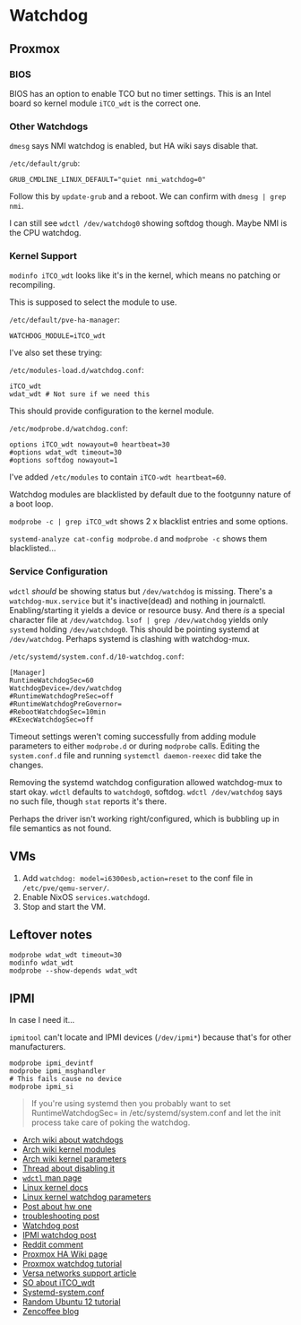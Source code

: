 # Watchdog

## Proxmox

### BIOS

BIOS has an option to enable TCO but no timer settings.
This is an Intel board so kernel module `iTCO_wdt` is the correct one.

### Other Watchdogs

`dmesg` says NMI watchdog is enabled, but HA wiki says disable that.

`/etc/default/grub`:

```
GRUB_CMDLINE_LINUX_DEFAULT="quiet nmi_watchdog=0"
```

Follow this by `update-grub` and a reboot.
We can confirm with `dmesg | grep nmi`.

I can still see `wdctl /dev/watchdog0` showing softdog though.
Maybe NMI is the CPU watchdog.

### Kernel Support

`modinfo iTCO_wdt` looks like it's in the kernel, which means no patching or recompiling.

This is supposed to select the module to use.

`/etc/default/pve-ha-manager`:

```
WATCHDOG_MODULE=iTCO_wdt
```

I've also set these trying:

`/etc/modules-load.d/watchdog.conf`:

```
iTCO_wdt
wdat_wdt # Not sure if we need this
```

This should provide configuration to the kernel module.

`/etc/modprobe.d/watchdog.conf`:

```
options iTCO_wdt nowayout=0 heartbeat=30
#options wdat_wdt timeout=30
#options softdog nowayout=1
```

I've added `/etc/modules` to contain `iTCO-wdt heartbeat=60`.

Watchdog modules are blacklisted by default due to the footgunny nature of a boot loop.

`modprobe -c | grep iTCO_wdt` shows 2 x blacklist entries and some options.

`systemd-analyze cat-config modprobe.d` and `modprobe -c` shows them blacklisted...

### Service Configuration

`wdctl` _should_ be showing status but `/dev/watchdog` is missing.
There's a `watchdog-mux.service` but it's inactive(dead) and nothing in journalctl.
Enabling/starting it yields a device or resource busy.
And there *is* a special character file at `/dev/watchdog`.
`lsof | grep /dev/watchdog` yields only `systemd` holding `/dev/watchdog0`.
This should be pointing systemd at `/dev/watchdog`.
Perhaps systemd is clashing with watchdog-mux.

`/etc/systemd/system.conf.d/10-watchdog.conf`:

```
[Manager]
RuntimeWatchdogSec=60
WatchdogDevice=/dev/watchdog
#RuntimeWatchdogPreSec=off
#RuntimeWatchdogPreGovernor=
#RebootWatchdogSec=10min
#KExecWatchdogSec=off
```

Timeout settings weren't coming successfully from adding module parameters to either `modprobe.d` or during `modprobe` calls.
Editing the `system.conf.d` file and running `systemctl daemon-reexec` did take the changes.

Removing the systemd watchdog configuration allowed watchdog-mux to start okay.
`wdctl` defaults to `watchdog0`, softdog. `wdctl /dev/watchdog` says no such file, though `stat` reports it's there.

Perhaps the driver isn't working right/configured, which is bubbling up in file semantics as not found.

## VMs

1. Add `watchdog: model=i6300esb,action=reset` to the conf file in `/etc/pve/qemu-server/`.
1. Enable NixOS `services.watchdogd`.
1. Stop and start the VM.

## Leftover notes

```
modprobe wdat_wdt timeout=30
modinfo wdat_wdt
modprobe --show-depends wdat_wdt
```

## IPMI

In case I need it...

`ipmitool` can't locate and IPMI devices (`/dev/ipmi*`) because that's for other manufacturers.

```
modprobe ipmi_devintf
modprobe ipmi_msghandler
# This fails cause no device
modprobe ipmi_si
```

> If you're using systemd then you probably want to set RuntimeWatchdogSec= in /etc/systemd/system.conf and let the init process take care of poking the watchdog.


- [Arch wiki about watchdogs](https://wiki.archlinux.org/title/Improving_performance#Watchdogs)
- [Arch wiki kernel modules](https://wiki.archlinux.org/title/Kernel_module)
- [Arch wiki kernel parameters](https://wiki.archlinux.org/title/Kernel_parameters)
- [Thread about disabling it](https://www.reddit.com/r/archlinux/comments/1124b9a/unable_to_disable_watchdog/)
- [`wdctl` man page](https://www.man7.org/linux/man-pages/man8/wdctl.8.html)
- [Linux kernel docs](https://www.kernel.org/doc/html/v6.8/admin-guide/lockup-watchdogs.html)
- [Linux kernel watchdog parameters](https://www.kernel.org/doc/html/latest/watchdog/watchdog-parameters.html)
- [Post about hw one](https://aus.social/@Unixbigot/112962997893280387)
- [troubleshooting post](https://www.baeldung.com/linux/watchdog-message-explained)
- [Watchdog post](https://forum.proxmox.com/threads/watchdog-will-not-trigger-on-intel-system.152238/)
- [IPMI watchdog post](https://advantech-ncg.zendesk.com/hc/en-us/articles/360028285872-How-to-configure-the-BMC-watchdog-function-using-ipmitool)
- [Reddit comment](https://www.reddit.com/r/linux/comments/zcy0tn/comment/iyzrqai/)
- [Proxmox HA Wiki page](https://pve.proxmox.com/wiki/High_Availability_Cluster_4.x#IPMI_Watchdog_.28module_.22ipmi_watchdog.22.29)
- [Proxmox watchdog tutorial](https://it-notes.dragas.net/2018/09/16/proxmox-enable-and-use-watchdog-to-reboot-stuck-servers/)
- [Versa networks support article](https://support.versa-networks.com/support/solutions/articles/23000025433-how-to-enable-cpu-itco-watchdog)
- [SO about iTCO_wdt](https://stackoverflow.com/questions/78746159/how-to-use-intel-tco-watchdog-with-itco-wdt)
- [Systemd-system.conf](https://www.man7.org/linux/man-pages/man5/systemd-system.conf.5.html)
- [Random Ubuntu 12 tutorial](https://github.com/miniwark/miniwark-howtos/blob/master/setup_the_hardware_watchdog_timer_on-ubuntu_12.04.md)
- [Zencoffee blog](https://blog.zencoffee.org/2023/08/watchdogs-in-kvm-proxmox/)
